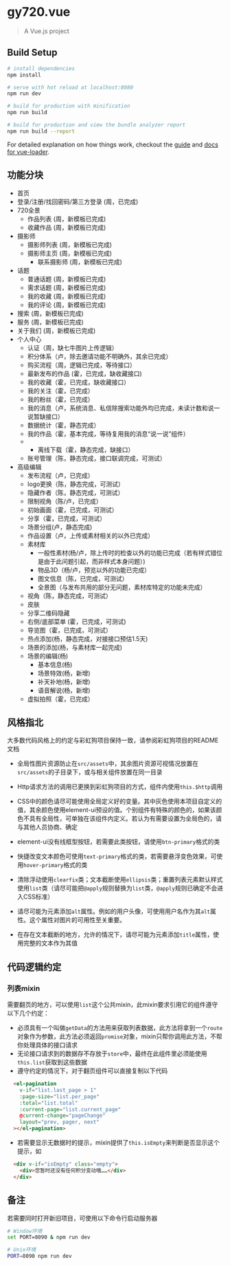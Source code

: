 # gy720.vue

> A Vue.js project

## Build Setup

``` bash
# install dependencies
npm install

# serve with hot reload at localhost:8080
npm run dev

# build for production with minification
npm run build

# build for production and view the bundle analyzer report
npm run build --report
```

For detailed explanation on how things work, checkout the [guide](http://vuejs-templates.github.io/webpack/) and [docs for vue-loader](http://vuejs.github.io/vue-loader).

## 功能分块

- 首页
- 登录/注册/找回密码/第三方登录 (周，已完成)
- 720全景
  - 作品列表 (周，新模板已完成)
  - 收藏作品 (周，新模板已完成)
- 摄影师
  - 摄影师列表 (周，新模板已完成)
  - 摄影师主页 (周，新模板已完成)
    - 联系摄影师  (周，新模板已完成)
- 话题
  - 普通话题 (周，新模板已完成)
  - 需求话题 (周，新模板已完成)
  - 我的收藏 (周，新模板已完成)
  - 我的评论 (周，新模板已完成)
- 搜索 (周，新模板已完成)
- 服务 (周，新模板已完成)
- 关于我们 (周，新模板已完成)
- 个人中心
  - 认证（周，缺七牛图片上传逻辑）
  - 积分体系（卢，除去邀请功能不明确外，其余已完成）
  - 购买流程（周，逻辑已完成，等待接口）
  - 最新发布的作品 (霍，已完成，缺收藏接口)
  - 我的收藏（霍，已完成，缺收藏接口）
  - 我的关注（霍，已完成）
  - 我的粉丝（霍，已完成）
  - 我的消息（卢，系统消息、私信除搜索功能外均已完成，未读计数和说一说暂缺接口）
  - 数据统计（霍，静态完成）
  - 我的作品（霍，基本完成，等待复用我的消息“说一说”组件）
  - - 离线下载（霍，静态完成，缺接口）
  - 账号管理（陈，静态完成，接口联调完成，可测试）
- 高级编辑
  - 发布流程（卢，已完成）
  - logo更换（陈，静态完成，可测试）
  - 隐藏作者（陈，静态完成，可测试）
  - 限制视角（陈/卢，已完成）
  - 初始画面（霍，已完成，可测试）
  - 分享（霍，已完成，可测试）
  - 场景分组(卢，静态完成)
  - 作品设置（卢，上传或素材相关的以外已完成）
  - 素材库
    - 一般性素材(杨/卢，除上传时的检查以外的功能已完成（若有样式错位是由于此问题引起，而非样式本身问题）)
    - 物品3D（杨/卢，预览以外的功能已完成）
    - 图文信息（陈，已完成，可测试）
    - 全景图（与发布共用的部分无问题，素材库特定的功能未完成）
  - 视角（陈，静态完成，可测试）
  - 皮肤
  - 分享二维码隐藏
  - 右侧/底部菜单 (霍，已完成，可测试)
  - 导览图（霍，已完成，可测试）
  - 热点添加(杨，静态完成，对接接口预估1.5天)
  - 场景的添加(杨，与素材库一起完成)
  - 场景的编辑(杨)
    - 基本信息(杨)
    - 场景特效(杨，新增)
    - 补天补地(杨，新增)
    - 语音解说(杨，新增)
  - 虚拟拍照（霍，已完成）

## 风格指北

大多数代码风格上的约定与彩虹狗项目保持一致，请参阅彩虹狗项目的README文档

- 全局性图片资源防止在`src/assets`中，其余图片资源可视情况放置在`src/assets`的子目录下，或与相关组件放置在同一目录

- Http请求方法的调用已更换到彩虹狗项目的方式，组件内使用`this.$http`调用

- CSS中的颜色请尽可能使用全局定义好的变量。其中灰色使用本项目自定义的值，其余颜色使用element-ui预设的值。个别组件有特殊的颜色的，如果该颜色不具有全局性，可单独在该组件内定义。若认为有需要设置为全局色的，请与其他人员协商、确定

- element-ui没有线框型按钮，若需要此类按钮，请使用`btn-primary`格式的类

- 快捷改变文本颜色可使用`text-primary`格式的类，若需要悬浮变色效果，可使用`hover-primary`格式的类

- 清除浮动使用`clearfix`类；文本截断使用`ellipsis`类；重置列表元素默认样式使用`list`类（请尽可能把`@apply`规则替换为`list`类，`@apply`规则已确定不会进入CSS标准）

- 请尽可能为<img>元素添加`alt`属性。例如的用户头像，可使用用户名作为其`alt`属性。这个属性对图片的可用性至关重要。

- 在存在文本截断的地方，允许的情况下，请尽可能为元素添加`title`属性，使用完整的文本作为其值


## 代码逻辑约定

### 列表mixin
需要翻页的地方，可以使用`list`这个公共mixin，此mixin要求引用它的组件遵守以下几个约定：

- 必须具有一个叫做`getData`的方法用来获取列表数据，此方法将拿到一个`route`对象作为参数，此方法必须返回`promise`对象，mixin只帮你调用此方法，不帮你处理具体的接口请求
- 无论接口请求到的数据存不存放于`store`中，最终在此组件里必须能使用`this.list`获取到这些数据
- 遵守约定的情况下，对于翻页组件可以直接复制以下代码

```html
  <el-pagination
    v-if="list.last_page > 1"
    :page-size="list.per_page"
    :total="list.total"
    :current-page="list.current_page"
    @current-change="pageChange"
    layout="prev, pager, next"
  ></el-pagination>
```

- 若需要显示无数据时的提示，mixin提供了`this.isEmpty`来判断是否显示这个提示，如

```html
  <div v-if="isEmpty" class="empty">
    <div>您暂时还没有任何积分变动哦……</div>
  </div>
```

## 备注

若需要同时打开新旧项目，可使用以下命令行启动服务器

```bash
# Window环境
set PORT=8090 & npm run dev

# Unix环境
PORT=8090 npm run dev
```
